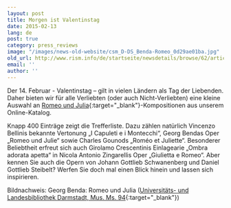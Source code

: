 ```yaml
---
layout: post
title: Morgen ist Valentinstag
date: 2015-02-13
lang: de
post: true
category: press_reviews
image: "/images/news-old-website/csm_D-DS_Benda-Romeo_0d29ae01ba.jpg"
old_url: http://www.rism.info/de/startseite/newsdetails/browse/62/article/64/tomorrow-is-valentines-day.html
email: ''
author: ''
---
```



Der 14. Februar - Valentinstag – gilt in vielen Ländern als Tag der Liebenden. Daher bieten wir für alle Verliebten (oder auch Nicht-Verliebten) eine kleine Auswahl an [Romeo und Julia](https://opac.rism.info/search?View=rism&title=Romeo){:target="_blank"}-Kompositionen aus unserem Online-Katalog.

Knapp 400 Einträge zeigt die Trefferliste. Dazu zählen natürlich Vincenzo Bellinis bekannte Vertonung „I Capuleti e i Montecchi“, Georg Bendas Oper „Romeo und Julie“ sowie Charles Gounods „Roméo et Juliette“. Besonderer Beliebtheit erfreut sich auch Girolamo Crescentinis Einlagearie „Ombra adorata apetta“ in Nicola Antonio Zingarellis Oper „Giulietta e Romeo“. Aber kennen Sie auch die Opern von Johann Gottlieb Schwanenberg und Daniel Gottlieb Steibelt? Werfen Sie doch mal einen Blick hinein und lassen sich inspirieren.

Bildnachweis: Georg Benda: Romeo und Julia ([Universitäts- und Landesbibliothek Darmstadt, Mus. Ms. 94](http://tudigit.ulb.tu-darmstadt.de/show/Mus-Ms-094-01/0002){:target="_blank"})




